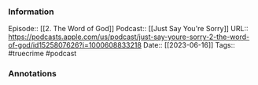 ### Information

Episode:: [[2. The Word of God]]
Podcast:: [[Just Say You're Sorry]]
URL:: https://podcasts.apple.com/us/podcast/just-say-youre-sorry-2-the-word-of-god/id1525807626?i=1000608833218
Date:: [[2023-06-16]]
Tags:: #truecrime 
#podcast


### Annotations

